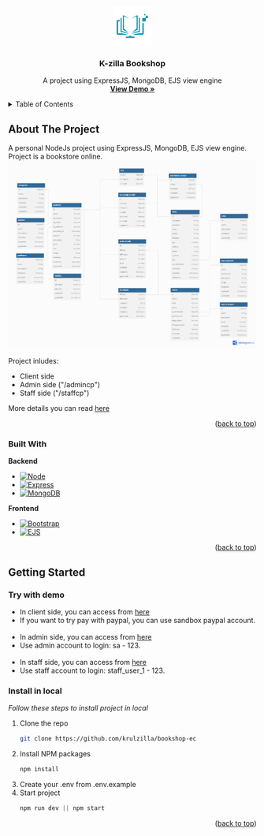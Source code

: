 <!-- PROJECT LOGO -->
<br />
<div align="center">
  <a href="https://github.com/krulzilla/bookshop-ec">
    <img src="about/logo.png" alt="Logo" width="80" height="80">
  </a>

<h3 align="center">K-zilla Bookshop</h3>

  <p align="center">
    A project using ExpressJS, MongoDB, EJS view engine
    <br />
    <a href="https://bookshop-ec.onrender.com"><strong>View Demo »</strong></a>
    <br />
  </p>
</div>



<!-- TABLE OF CONTENTS -->
<details>
  <summary>Table of Contents</summary>
  <ol>
    <li>
      <a href="#about-the-project">About The Project</a>
      <ul>
        <li><a href="#built-with">Built With</a></li>
      </ul>
    </li>
    <li>
      <a href="#getting-started">Getting Started</a>
      <ul>
        <li><a href="#try-with-demo">Try with demo</a></li>
        <li><a href="#install-in-local">Install in local</a></li>
      </ul>
    </li>
  </ol>
</details>



<!-- ABOUT THE PROJECT -->
## About The Project

A personal NodeJs project using ExpressJS, MongoDB, EJS view engine. Project is a bookstore online.
<br>
<img src="about/db_diagram.png" alt="db-diagram">

Project inludes: 
* Client side
* Admin side ("/admincp")
* Staff side ("/staffcp")

More details you can read <a href="">here</a>

<p align="right">(<a href="#readme-top">back to top</a>)</p>



### Built With

<strong>Backend</strong>

* [![Node][Node.js]][Node-url]
* [![Express][Express.js]][Express-url]
* [![MongoDB][MongoDB]][MongoDB-url]
  
<strong>Frontend</strong>
  
* [![Bootstrap][Bootstrap.com]][Bootstrap-url]
* [![EJS][EJS]][EJS-url]

<p align="right">(<a href="#readme-top">back to top</a>)</p>



<!-- GETTING STARTED -->
## Getting Started

### Try with demo
* In client side, you can access from <a href="https://bookshop-ec.onrender.com">here</a>
* If you want to try pay with paypal, you can use sandbox paypal account.
<br><br>
* In admin side, you can access from <a href="https://bookshop-ec.onrender.com/admincp">here</a>
* Use admin account to login: sa - 123.
<br><br>
* In staff side, you can access from <a href="https://bookshop-ec.onrender.com">here</a>
* Use staff account to login: staff_user_1 - 123.

### Install in local

_Follow these steps  to install project in local_

1. Clone the repo
   ```sh
   git clone https://github.com/krulzilla/bookshop-ec
   ```
2. Install NPM packages
   ```sh
   npm install
   ```
3. Create your .env from .env.example   
4. Start project
   ```js
   npm run dev || npm start
   ```

<p align="right">(<a href="#readme-top">back to top</a>)</p>

<!-- MARKDOWN LINKS & IMAGES -->
[Express.js]: https://img.shields.io/badge/express.js-%23404d59.svg?style=for-the-badge&logo=express&logoColor=%2361DAFB
[Express-url]: https://expressjs.com/
[Node.js]: https://img.shields.io/badge/node.js-6DA55F?style=for-the-badge&logo=node.js&logoColor=white
[Node-url]: https://nodejs.org/en
[MongoDB]: https://img.shields.io/badge/MongoDB-%234ea94b.svg?style=for-the-badge&logo=mongodb&logoColor=white
[MongoDB-url]: https://www.mongodb.com/
[Bootstrap.com]: https://img.shields.io/badge/Bootstrap-563D7C?style=for-the-badge&logo=bootstrap&logoColor=white
[Bootstrap-url]: https://getbootstrap.com
[EJS]: https://img.shields.io/badge/EJS-0769AD?style=for-the-badge&logoColor=white
[EJS-url]: https://www.npmjs.com/package/ejs